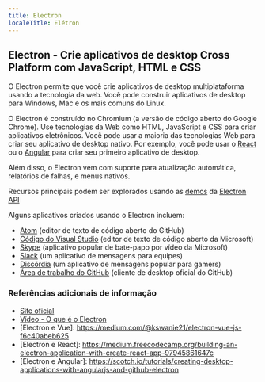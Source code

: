 ```yaml
---
title: Electron
localeTitle: Elétron
---
```

## Electron - Crie aplicativos de desktop Cross Platform com JavaScript, HTML e CSS

O Electron permite que você crie aplicativos de desktop multiplataforma usando a tecnologia da web. Você pode construir aplicativos de desktop para Windows, Mac e os mais comuns do Linux.

O Electron é construído no Chromium (a versão de código aberto do Google Chrome). Use tecnologias da Web como HTML, JavaScript e CSS para criar aplicativos eletrônicos. Você pode usar a maioria das tecnologias Web para criar seu aplicativo de desktop nativo. Por exemplo, você pode usar o [React](https://medium.freecodecamp.org/building-an-electron-application-with-create-react-app-97945861647c) ou o [Angular](https://scotch.io/tutorials/creating-desktop-applications-with-angularjs-and-github-electron) para criar seu primeiro aplicativo de desktop.

Além disso, o Electron vem com suporte para atualização automática, relatórios de falhas, e menus nativos.

Recursos principais podem ser explorados usando as [demos](https://github.com/electron/electron-api-demos) da [Electron API](https://github.com/electron/electron-api-demos)

Alguns aplicativos criados usando o Electron incluem:

*   [Atom](https://atom.io/) (editor de texto de código aberto do GitHub)
*   [Código do Visual Studio](https://code.visualstudio.com) (editor de texto de código aberto da Microsoft)
*   [Skype](https://www.skype.com/) (aplicativo popular de bate-papo por vídeo da Microsoft)
*   [Slack](https://slack.com/) (um aplicativo de mensagens para equipes)
*   [Discórdia](https://discordapp.com) (um aplicativo de mensagens popular para gamers)
*   [Área de trabalho do GitHub](https://desktop.github.com/) (cliente de desktop oficial do GitHub)

### Referências adicionais de informação

*   [Site oficial](https://electronjs.org/)
*   [Vídeo - O que é o Electron](https://www.youtube.com/watch?v=8YP_nOCO-4Q&feature=youtu.be)
*   \[Electron e Vue\]: https://medium.com/@kswanie21/electron-vue-js-f6c40abeb625
*   \[Electron e React\]: https://medium.freecodecamp.org/building-an-electron-application-with-create-react-app-97945861647c
*   \[Electron e Angular\]: https://scotch.io/tutorials/creating-desktop-applications-with-angularjs-and-github-electron
